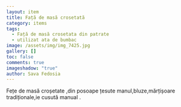 ```yaml
---
layout: item
title: Față de masă crosetată
category: items
tags:
  - Față de masă crosetata din patrate
  - utilizat ata de bumbac
image: /assets/img/img_7425.jpg
gallery: []
toc: false
comments: true
imageshadow: "true"
author: Sava Fedosia
---
```

Fețe de masă croșetate ,din posoape țesute manul,bluze,mărțișoare tradiționale,ie  cusută manual .